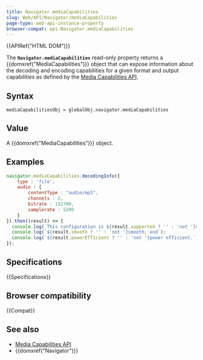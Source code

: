 ```yaml
---
title: Navigator.mediaCapabilities
slug: Web/API/Navigator/mediaCapabilities
page-type: web-api-instance-property
browser-compat: api.Navigator.mediaCapabilities
---
```


{{APIRef("HTML DOM")}}

The **`Navigator.mediaCapabilities`** read-only property
returns a {{domxref("MediaCapabilities")}} object that can expose information about the
decoding and encoding capabilities for a given format and output capabilities as defined
by the [Media Capabilities API](/en-US/docs/Web/API/Media_Capabilities_API).

## Syntax

```js-nolint
mediaCapabilitiesObj = globalObj.navigator.mediaCapabilities
```

## Value

A {{domxref("MediaCapabilities")}} object.

## Examples

```js
navigator.mediaCapabilities.decodingInfo({
    type : 'file',
    audio : {
        contentType : "audio/mp3",
        channels : 2,
        bitrate : 132700,
        samplerate : 5200
    }
}).then((result) => {
  console.log(`This configuration is ${result.supported ? '' : 'not '}supported,`);
  console.log(`${result.smooth ? '' : 'not '}smooth, and`);
  console.log(`${result.powerEfficient ? '' : 'not '}power efficient.`);
});
```

## Specifications

{{Specifications}}

## Browser compatibility

{{Compat}}

## See also

- [Media Capabilities API](/en-US/docs/Web/API/Media_Capabilities_API)
- {{domxref("Navigator")}}
